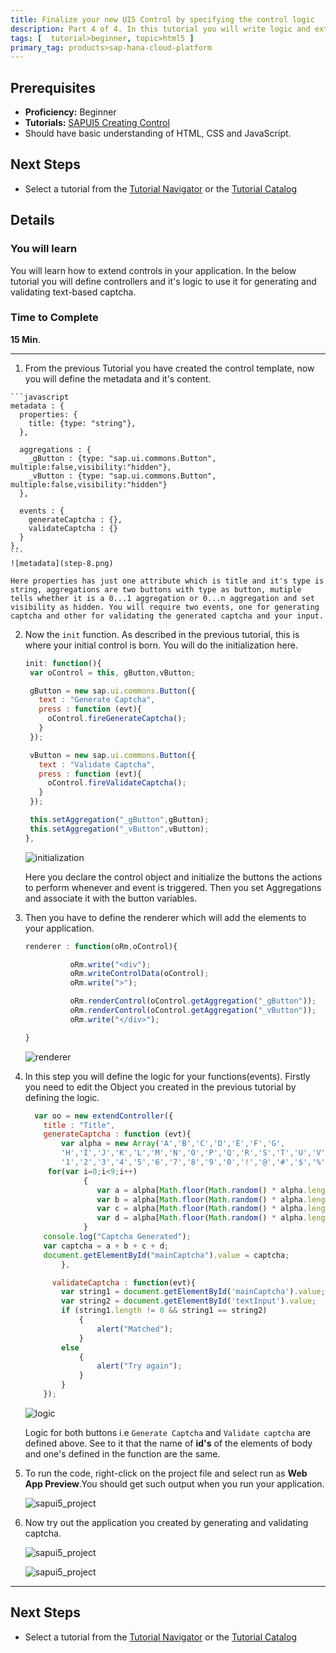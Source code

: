 ```yaml
---
title: Finalize your new UI5 Control by specifying the control logic
description: Part 4 of 4. In this tutorial you will write logic and extend the created control in your application.
tags: [  tutorial>beginner, topic>html5 ]
primary_tag: products>sap-hana-cloud-platform
---
```

## Prerequisites
 - **Proficiency:** Beginner
 - **Tutorials:** [SAPUI5 Creating Control](http://go.sap.com/developer/tutorials/sapui5-creating-control.html)
 - Should have basic understanding of HTML, CSS and JavaScript.

## Next Steps
 - Select a tutorial from the [Tutorial Navigator](http://go.sap.com/developer/tutorial-navigator.html) or the [Tutorial Catalog](http://go.sap.com/developer/tutorials.html)

## Details
### You will learn

  You will learn how to extend controls in your application. In the below tutorial you will define controllers and it's logic to use it for generating and validating text-based captcha.

### Time to Complete
  **15 Min**.

---

1.   From the previous Tutorial you have created the control template, now you will define the metadata and it's content.

    ```javascript
    metadata : {
      properties: {
        title: {type: "string"},
      },

      aggregations : {
        _gButton : {type: "sap.ui.commons.Button", multiple:false,visibility:"hidden"},
        _vButton : {type: "sap.ui.commons.Button", multiple:false,visibility:"hidden"}
      },

      events : {
        generateCaptcha : {},
        validateCaptcha : {}
      }
    },
    ```
    ![metadata](step-8.png)

    Here properties has just one attribute which is title and it's type is string, aggregations are two buttons with type as button, mutiple tells whether it is a 0...1 aggregation or 0...n aggregation and set visibility as hidden. You will require two events, one for generating captcha and other for validating the generated captcha and your input.

2. Now the `init` function. As described in the previous tutorial, this is where your initial control is born.
   You will do the initialization here.

    ```javascript
    init: function(){
     var oControl = this, gButton,vButton;

     gButton = new sap.ui.commons.Button({
       text : "Generate Captcha",
       press : function (evt){
         oControl.fireGenerateCaptcha();
       }
     });

     vButton = new sap.ui.commons.Button({
       text : "Validate Captcha",
       press : function (evt){
         oControl.fireValidateCaptcha();
       }
     });

     this.setAggregation("_gButton",gButton);
     this.setAggregation("_vButton",vButton);
   },
    ```

    ![initialization](step-9.png)

    Here you declare the control object and initialize the buttons the actions to perform whenever and event is triggered. Then you set Aggregations and associate it with the button variables.

3. Then you have to define the renderer which will add the elements to your application.

    ```javascript
    renderer : function(oRm,oControl){

              oRm.write("<div");
              oRm.writeControlData(oControl);
              oRm.write(">");

              oRm.renderControl(oControl.getAggregation("_gButton"));
              oRm.renderControl(oControl.getAggregation("_vButton"));
              oRm.write("</div>");

    }
    ```

    ![renderer](step-10.png)

4. In this step you will define the logic for your functions(events). Firstly you need to edit the Object you created in the previous tutorial by defining the logic.

    ```javascript
      var oo = new extendController({
  		title : "Title",
  		generateCaptcha : function (evt){
  			var alpha = new Array('A','B','C','D','E','F','G',
  			'H','I','J','K','L','M','N','O','P','Q','R','S','T','U','V','W','X','Y','Z',
  			'1','2','3','4','5','6','7','8','9','0','!','@','#','$','%','^','&','*');
		 for(var i=0;i<9;i++)
				 {
				    var a = alpha[Math.floor(Math.random() * alpha.length)];
				    var b = alpha[Math.floor(Math.random() * alpha.length)];
				    var c = alpha[Math.floor(Math.random() * alpha.length)];
				    var d = alpha[Math.floor(Math.random() * alpha.length)];
				 }
		console.log("Captcha Generated");
		var captcha = a + b + c + d;
		document.getElementById("mainCaptcha").value = captcha;
  			},

	      validateCaptcha : function(evt){
  			var string1 = document.getElementById('mainCaptcha').value;
  			var string2 = document.getElementById('textInput').value;
  			if (string1.length != 0 && string1 == string2)
  				{
  				    alert("Matched");
  				}
  			else
  				{        
  				    alert("Try again");
  				}
  			}
  		});

    ```
    ![logic](step-11.png)

    Logic for both buttons i.e `Generate Captcha` and `Validate captcha` are defined above. See to it that the name of **id's** of the elements of body and one's defined in the function are the same.

5. To run the code, right-click on the project file and select run as **Web App Preview**.You should get such output when you run your application.

    ![sapui5_project](step-12.png)

6. Now try out the application you created  by generating and validating captcha.

    ![sapui5_project](step-13.png)

    ![sapui5_project](step-14.png)

---

## Next Steps
 - Select a tutorial from the [Tutorial Navigator](http://go.sap.com/developer/tutorial-navigator.html) or the [Tutorial Catalog](http://go.sap.com/developer/tutorials.html)
